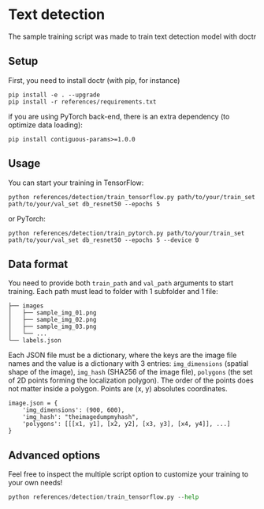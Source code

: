 # Text detection

The sample training script was made to train text detection model with doctr

## Setup

First, you need to install doctr (with pip, for instance)

```shell
pip install -e . --upgrade
pip install -r references/requirements.txt
```

if you are using PyTorch back-end, there is an extra dependency (to optimize data loading):
```shell
pip install contiguous-params>=1.0.0
```

## Usage

You can start your training in TensorFlow:

```shell
python references/detection/train_tensorflow.py path/to/your/train_set path/to/your/val_set db_resnet50 --epochs 5
```
or PyTorch:

```shell
python references/detection/train_pytorch.py path/to/your/train_set path/to/your/val_set db_resnet50 --epochs 5 --device 0
```

## Data format

You need to provide both `train_path` and `val_path` arguments to start training. 
Each path must lead to folder with 1 subfolder and 1 file:

```shell
├── images
│   ├── sample_img_01.png
│   ├── sample_img_02.png
│   ├── sample_img_03.png   
│   └── ...
└── labels.json
```

Each JSON file must be a dictionary, where the keys are the image file names and the value is a dictionary with 3 entries: `img_dimensions` (spatial shape of the image), `img_hash` (SHA256 of the image file), `polygons` (the set of 2D points forming the localization polygon).
The order of the points does not matter inside a polygon. Points are (x, y) absolutes coordinates.

```shell
image.json = {
    'img_dimensions': (900, 600),
    'img_hash': "theimagedumpmyhash",
    'polygons': [[[x1, y1], [x2, y2], [x3, y3], [x4, y4]], ...]
}
```

## Advanced options

Feel free to inspect the multiple script option to customize your training to your own needs!

```python
python references/detection/train_tensorflow.py --help
```
